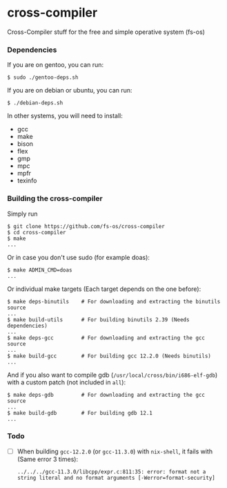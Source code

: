 # cross-compiler
Cross-Compiler stuff for the free and simple operative system (fs-os)

### Dependencies
If you are on gentoo, you can run:
```console
$ sudo ./gentoo-deps.sh
```
If you are on debian or ubuntu, you can run:
```console
$ ./debian-deps.sh
```
In other systems, you will need to install:
- gcc
- make
- bison
- flex
- gmp
- mpc
- mpfr
- texinfo

### Building the cross-compiler
Simply run
```console
$ git clone https://github.com/fs-os/cross-compiler
$ cd cross-compiler
$ make
...
```

Or in case you don't use sudo (for example doas):
```console
$ make ADMIN_CMD=doas
...
```

Or individual make targets (Each target depends on the one before):
```console
$ make deps-binutils    # For downloading and extracting the binutils source
...
$ make build-utils      # For building binutils 2.39 (Needs dependencies)
...
$ make deps-gcc         # For downloading and extracting the gcc source
...
$ make build-gcc        # For building gcc 12.2.0 (Needs binutils)
...
```

And if you also want to compile gdb (`/usr/local/cross/bin/i686-elf-gdb`) with a
custom patch (not included in `all`):
```console
$ make deps-gdb         # For downloading and extracting the gcc source
...
$ make build-gdb        # For building gdb 12.1
...
```

### Todo
- [ ] When building `gcc-12.2.0` (or `gcc-11.3.0`) with `nix-shell`, it fails with (Same error 3 times):

    ```
    ../../../gcc-11.3.0/libcpp/expr.c:811:35: error: format not a string literal and no format arguments [-Werror=format-security]
    ```
